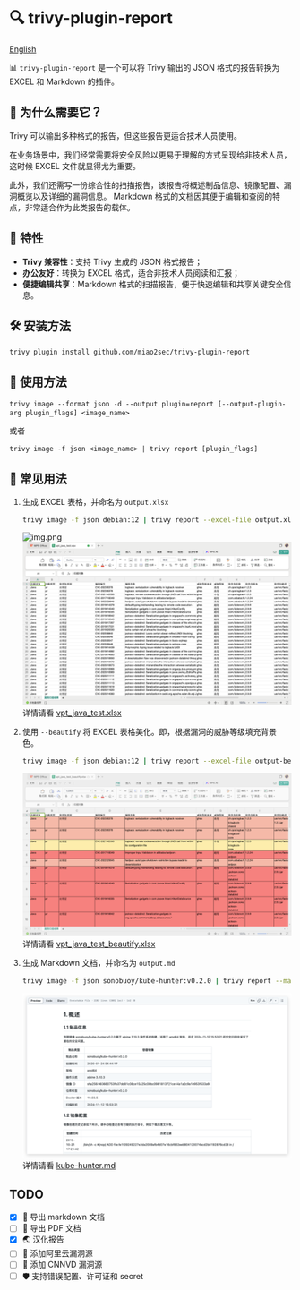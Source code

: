 # 🔍  trivy-plugin-report

[English](./README_en.md)

📊 `trivy-plugin-report` 是一个可以将 Trivy 输出的 JSON 格式的报告转换为 EXCEL 和 Markdown 的插件。

## 🤔 为什么需要它？

Trivy 可以输出多种格式的报告，但这些报告更适合技术人员使用。

在业务场景中，我们经常需要将安全风险以更易于理解的方式呈现给非技术人员，
这时候 EXCEL 文件就显得尤为重要。

此外，我们还需写一份综合性的扫描报告，该报告将概述制品信息、镜像配置、漏洞概览以及详细的漏洞信息。 
Markdown 格式的文档因其便于编辑和查阅的特点，非常适合作为此类报告的载体。

## 🌟 特性

- **Trivy 兼容性**：支持 Trivy 生成的 JSON 格式报告；
- **办公友好**：转换为 EXCEL 格式，适合非技术人员阅读和汇报；
- **便捷编辑共享**：Markdown 格式的扫描报告，便于快速编辑和共享关键安全信息。

## 🛠️ 安装方法

```shell
trivy plugin install github.com/miao2sec/trivy-plugin-report
```

## 🚀 使用方法

```shell
trivy image --format json -d --output plugin=report [--output-plugin-arg plugin_flags] <image_name>
```

或者

```shell
trivy image -f json <image_name> | trivy report [plugin_flags]
```

## 📝  常见用法

1. 生成 EXCEL 表格，并命名为 `output.xlsx`
    ```bash
    trivy image -f json debian:12 | trivy report --excel-file output.xlsx
    ```
    ![img.png](img/shell-img.png)
    ![img.png](img/default-excel.png)
    详情请看 [vpt_java_test.xlsx](./internal/excel/testdata/vpt_java_test.xlsx)

2. 使用 `--beautify` 将 EXCEL 表格美化。即，根据漏洞的威胁等级填充背景色。
   ```bash
   trivy image -f json debian:12 | trivy report --excel-file output-beautify.xlsx --beautify
   ```
   ![img.png](img/beautify-excel.png)
   详情请看 [vpt_java_test_beautify.xlsx](./internal/excel/testdata/vpt_java_test_beautify.xlsx)
3. 生成 Markdown 文档，并命名为 `output.md`
    ```bash
   trivy image -f json sonobuoy/kube-hunter:v0.2.0 | trivy report --markdown-file output.md
    ```
   ![img.png](img/markdown.png)
   详情请看 [kube-hunter.md](./internal/markdown/testdata/kube-hunter.md)
## TODO
- [x] 📝 导出 markdown 文档
- [ ] 📝 导出 PDF 文档
- [x] 🌏 汉化报告
- [ ] 🌁 添加阿里云漏洞源
- [ ] 🚀 添加 CNNVD 漏洞源
- [ ] 🛡️ 支持错误配置、许可证和 secret